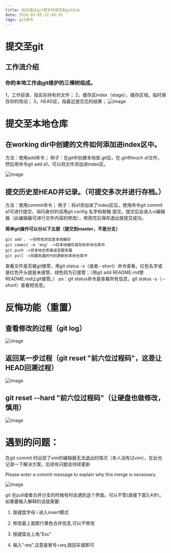 ```yaml
---
title: 如何通过git把文件提交到github
date: 2018-03-05 22:49:35
tags: git命令
---
```


# 提交至git

## 工作流介绍

### 你的本地工作由git维护的三棵树组成。

1，工作目录，指实际持有的文件；
2，缓存区index（stage），缓存区域，临时保存你的改动；
3，HEAD区，指最近提交后的结果；
![image](http://upload-images.jianshu.io/upload_images/5204957-7618a4a89b1bcfc6..png?imageMogr2/auto-orient/strip%7CimageView2/2/w/1240)

# 提交至本地仓库

##  在working dir中创建的文件如何添加进index区中。

方法：使用add命令；
例子：在git中创建本地库.git后，在.git中touch a1文件，然后用命令git add a1，可以将文件添加进index区。

![image](http://upload-images.jianshu.io/upload_images/5204957-6f920c521f09db40..png?imageMogr2/auto-orient/strip%7CimageView2/2/w/1240)

##  提交历史至HEAD并记录。（可提交多次并进行存档。）

方法：使用commit命令；
例子：将a1添加进了index区后，使用命令git commit a1可进行提交，询问身份的话用git config 名字和邮箱 提交。提交后会进入vi编辑器（此编辑器可进行文件内容的修改），修改完后保存退出就提交成功。

**简单git操作可以分以下五部（提交到master，不是分支）**

```
git add . ->将修改添加至本地缓存
git commit -m 'msg' ->将本地缓存保存到本地仓库中
git push ->将本地仓库推送至服务器
git pull ->将服务器的代码更新到本地仓库中

```

查看文件是否被git接管，用git status -s（或者--short）命令查看，红色名字或是红色开头就是未接管，绿色则为已接管；（用git add README.md使README.md让git接管。）
ps：git status命令是查看所有信息，git status -s（--short）查看短信息。

# 反悔功能（重置）

## 查看修改的过程（git log）

![image](http://upload-images.jianshu.io/upload_images/5204957-1f9d0707403e110d?imageMogr2/auto-orient/strip%7CimageView2/2/w/1240)

## 返回某一步过程（git reset "前六位过程码"，这是让HEAD回溯过程）

![image](http://upload-images.jianshu.io/upload_images/5204957-ee3445b01ba34180?imageMogr2/auto-orient/strip%7CimageView2/2/w/1240)

## git reset --hard "前六位过程码"（让硬盘也做修改，慎用）

![image](http://upload-images.jianshu.io/upload_images/5204957-f5734ba449b5af22?imageMogr2/auto-orient/strip%7CimageView2/2/w/1240)

# 遇到的问题：

在git commit 时出现了vim的编辑器无法退出的情况（本人没有过vim），在此也记录一下解决方案，后续有问题会持续更新

Please enter a commit message to explain why this merge is necessary.

![image](http://upload-images.jianshu.io/upload_images/5204957-c0ed333677e8233f..jpg?imageMogr2/auto-orient/strip%7CimageView2/2/w/1240)

git 在pull或者合并分支的时候有时会遇到这个界面。可以不管(直接下面3,4步)，如果要输入解释的话就需要:

1. 按键盘字母 i 进入insert模式

2. 修改最上面那行黄色合并信息,可以不修改

3. 按键盘左上角"Esc"

4. 输入":wq",注意是冒号+wq,按回车键即可
